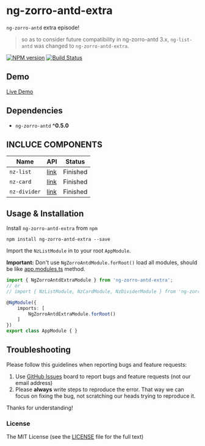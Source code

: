 # ng-zorro-antd-extra

`ng-zorro-antd` extra episode!

> so as to consider future compatibility in ng-zorro-antd 3.x, `ng-list-antd` was changed to `ng-zorro-antd-extra`.

[![NPM version](https://img.shields.io/npm/v/ng-zorro-antd-extra.svg)](https://www.npmjs.com/package/ng-zorro-antd-extra)
[![Build Status](https://travis-ci.org/cipchk/ng-zorro-antd-extra.svg?branch=master)](https://travis-ci.org/cipchk/ng-zorro-antd-extra)

## Demo

[Live Demo](https://cipchk.github.io/ng-zorro-antd-extra)

## Dependencies

+ `ng-zorro-antd` **^0.5.0**

## INCLUCE COMPONENTS

| Name    | API  | Status  |
| ------- | ------------- | -------- |
| `nz-list` | [link](./src/nz-list/index.md) | Finished |
| `nz-card` | [link](./src/nz-card/index.md) | Finished |
| `nz-divider` | [link](./src/nz-divider/index.md) | Finished |

## Usage & Installation

Install `ng-zorro-antd-extra` from `npm`

```
npm install ng-zorro-antd-extra --save
```

Import the `NzListModule` in to your root `AppModule`.

**Important:** Don't use `NgZorroAntdModule.forRoot()` load all modules, should be like [app.modules.ts](./demo/src/app/app.module.ts) method.

```typescript
import { NgZorroAntdExtraModule } from 'ng-zorro-antd-extra';
// or
// import { NzListModule, NzCardModule, NzDividerModule } from 'ng-zorro-antd-extra';

@NgModule({
    imports: [
        NgZorroAntdExtraModule.forRoot()
    ]
})
export class AppModule { }
```

## Troubleshooting

Please follow this guidelines when reporting bugs and feature requests:

1. Use [GitHub Issues](https://github.com/cipchk/ng-zorro-antd-extra/issues) board to report bugs and feature requests (not our email address)
2. Please **always** write steps to reproduce the error. That way we can focus on fixing the bug, not scratching our heads trying to reproduce it.

Thanks for understanding!

### License

The MIT License (see the [LICENSE](https://github.com/cipchk/ng-zorro-antd-extra/blob/master/LICENSE) file for the full text)
